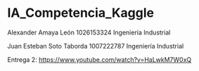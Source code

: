 # IA_Competencia_Kaggle

Alexander Amaya León
1026153324
Ingeniería Industrial

Juan Esteban Soto Taborda
1007222787
Ingeniería Industrial

Entrega 2: https://www.youtube.com/watch?v=HaLwkM7W0xQ
